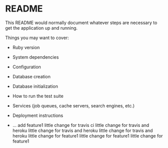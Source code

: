 # README

This README would normally document whatever steps are necessary to get the
application up and running.

Things you may want to cover:

* Ruby version

* System dependencies

* Configuration

* Database creation

* Database initialization

* How to run the test suite

* Services (job queues, cache servers, search engines, etc.)

* Deployment instructions

* ...
add feature1
little change for travis ci
little change for travis and heroku
little change for travis and heroku
little change for travis and heroku
little change for feature1
little change for feature1
little change for feature1